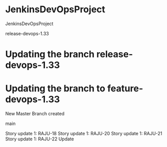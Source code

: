 # JenkinsDevOpsProject
JenkinsDevOpsProject





release-devops-1.33

Updating the branch release-devops-1.33
=======
Updating the branch to feature-devops-1.33
=======
New Master Branch created

main


Story update 1: RAJU-18
Story update 1: RAJU-20
Story update 1: RAJU-21
Story update 1: RAJU-22
Update

